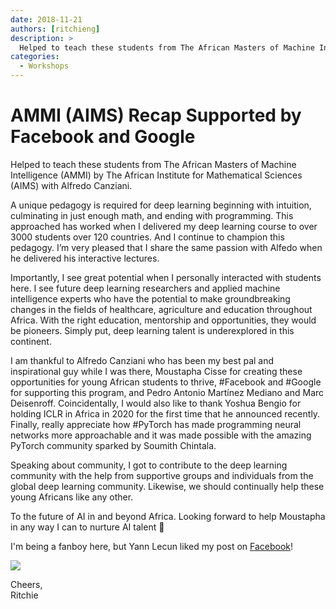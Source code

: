 ```yaml
---
date: 2018-11-21
authors: [ritchieng]
description: >
  Helped to teach these students from The African Masters of Machine Intelligence (AMMI) by The African Institute for Mathematical Sciences (AIMS) with Alfredo Canziani. Sponsored by Google and Facebook.
categories:
  - Workshops
---
```


# AMMI (AIMS) Recap Supported by Facebook and Google

Helped to teach these students from The African Masters of Machine Intelligence (AMMI) by The African Institute for Mathematical Sciences (AIMS) with Alfredo Canziani.

<!-- more -->

A unique pedagogy is required for deep learning beginning with intuition, culminating in just enough math, and ending with programming. This approached has worked when I delivered my deep learning course to over 3000 students over 120 countries. And I continue to champion this pedagogy. I’m very pleased that I share the same passion with Alfedo when he delivered his interactive lectures.

Importantly, I see great potential when I personally interacted with students here. I see future deep learning researchers and applied machine intelligence experts who have the potential to make groundbreaking changes in the fields of healthcare, agriculture and education throughout Africa. With the right education, mentorship and opportunities, they would be pioneers. Simply put, deep learning talent is underexplored in this continent.

I am thankful to Alfredo Canziani who has been my best pal and inspirational guy while I was there, Moustapha Cisse for creating these opportunities for young African students to thrive, #Facebook and #Google for supporting this program, and Pedro Antonio Martínez Mediano and Marc Deisenroff. Coincidentally, I would also like to thank Yoshua Bengio for holding ICLR in Africa in 2020 for the first time that he announced recently. Finally, really appreciate how #PyTorch has made programming neural networks more approachable and it was made possible with the amazing PyTorch community sparked by Soumith Chintala.

Speaking about community, I got to contribute to the deep learning community with the help from supportive groups and individuals from the global deep learning community. Likewise, we should continually help these young Africans like any other.

To the future of AI in and beyond Africa. Looking forward to help Moustapha in any way I can to nurture AI talent 🙂

I'm being a fanboy here, but Yann Lecun liked my post on [Facebook](https://www.facebook.com/ritchiengz/posts/2267714723302661)!

![](https://res.cloudinary.com/ritchieng/image/upload/v1542700156/ritchieng.com/ammi_facebook_google_2018/ammi_students_2018.jpg)

Cheers,
<br />Ritchie